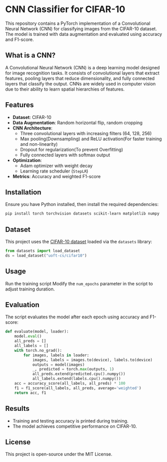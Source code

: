 # CNN Classifier for CIFAR-10

This repository contains a PyTorch implementation of a Convolutional Neural Network (CNN) for classifying images from the CIFAR-10 dataset. The model is trained with data augmentation and evaluated using accuracy and F1-score.

## What is a CNN?
A Convolutional Neural Network (CNN) is a deep learning model designed for image recognition tasks. It consists of convolutional layers that extract features, pooling layers that reduce dimensionality, and fully connected layers that classify the output. CNNs are widely used in computer vision due to their ability to learn spatial hierarchies of features.

## Features
- **Dataset**: CIFAR-10
- **Data Augmentation**: Random horizontal flip, random cropping
- **CNN Architecture**:
  - Three convolutional layers with increasing filters (64, 128, 256)
  - Max pooling(Downsampling) and ReLU activation(For faster training and non-linearity)
  - Dropout for regularization(To prevent Overfitting)
  - Fully connected layers with softmax output
- **Optimization**:
  - Adam optimizer with weight decay
  - Learning rate scheduler (`StepLR`)
- **Metrics**: Accuracy and weighted F1-score

## Installation
Ensure you have Python installed, then install the required dependencies:
```bash
pip install torch torchvision datasets scikit-learn matplotlib numpy
```

## Dataset
This project uses the [CIFAR-10 dataset](https://www.cs.toronto.edu/~kriz/cifar.html) loaded via the `datasets` library:
```python
from datasets import load_dataset
ds = load_dataset("uoft-cs/cifar10")
```

## Usage
Run the training script
Modify the `num_epochs` parameter in the script to adjust training duration.

## Evaluation
The script evaluates the model after each epoch using accuracy and F1-score:
```python
def evaluate(model, loader):
    model.eval()
    all_preds = []
    all_labels = []
    with torch.no_grad():
        for images, labels in loader:
            images, labels = images.to(device), labels.to(device)
            outputs = model(images)
            _, predicted = torch.max(outputs, 1)
            all_preds.extend(predicted.cpu().numpy())
            all_labels.extend(labels.cpu().numpy())
    acc = accuracy_score(all_labels, all_preds) * 100
    f1 = f1_score(all_labels, all_preds, average='weighted')
    return acc, f1
```

## Results
- Training and testing accuracy is printed during training.
- The model achieves competitive performance on CIFAR-10.

## License
This project is open-source under the MIT License.

